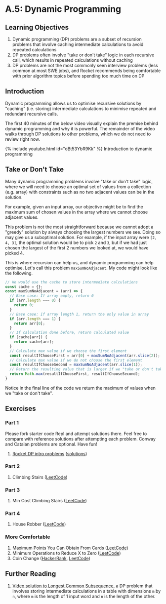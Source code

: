 # A.5: Dynamic Programming

## Learning Objectives

1. Dynamic programming (DP) problems are a subset of recursion problems that involve caching intermediate calculations to avoid repeated calculations
2. DP problems often involve "take or don't take" logic in each recursive call, which results in repeated calculations without caching
3. DP problems are not the most commonly seen interview problems (less common at most SWE jobs), and Rocket recommends being comfortable with prior algorithm topics before spending too much time on DP

## Introduction

Dynamic programming allows us to optimise recursive solutions by "caching" (i.e. storing) intermediate calculations to minimise repeated and redundant recursive calls.

The first 40 minutes of the below video visually explain the premise behind dynamic programming and why it is powerful. The remainder of the video walks through DP solutions to other problems, which we do not need to review right now.

{% include youtube.html id="oBt53YbR9Kk" %}
Introduction to dynamic programming

## Take or Don't Take

Many dynamic programming problems involve "take or don't take" logic, where we will need to choose an optimal set of values from a collection (e.g. array) with constraints such as no two adjacent values can be in the solution.

For example, given an input array, our objective might be to find the maximum sum of chosen values in the array where we cannot choose adjacent values.&#x20;

This problem is not the most straightforward because we cannot adopt a "greedy" solution by always choosing the largest numbers we see. Doing so may give us a suboptimal solution. For example, if the input array were `[2, 4, 3]`, the optimal solution would be to pick `2` and `3`, but if we had just chosen the largest of the first 2 numbers we looked at, we would have picked 4.

This is where recursion can help us, and dynamic programming can help optimise. Let's call this problem `maxSumNoAdjacent`. My code might look like the following.

```javascript
// We would use the cache to store intermediate calculations
const cache = {};
const maxSumNoAdjacent = (arr) => {
  // Base case: If array empty, return 0
  if (arr.length === 0) {
    return 0;
  }
  // Base case: If array length 1, return the only value in array
  if (arr.length === 1) {
    return arr[0];
  }
  // If calculation done before, return calculated value
  if (cache[arr]) {
    return cache[arr];
  }
  // Calculate max value if we choose the first element
  const resultIfChooseFirst = arr[0] + maxSumNoAdjacent(arr.slice(2));
  // Calculate max value if we do not choose the first element
  const resultIfChooseSecond = maxSumNoAdjacent(arr.slice(1));
  // Return the resulting value that is larger if we "take or don't take"
  return Math.max(resultIfChooseFirst, resultIfChooseSecond);
}
```

Notice in the final line of the code we return the maximum of values when we "take or don't take".

## Exercises

### Part 1

Please fork starter code Repl and attempt solutions there. Feel free to compare with reference solutions after attempting each problem. Conway and Catalan problems are optional. Have fun!

1. [Rocket DP intro problems](https://replit.com/@rocketkai/dp#index.js) ([solutions](https://replit.com/@rocketkai/dp-soln#index.js))

### Part 2

1. Climbing Stairs ([LeetCode](https://leetcode.com/problems/climbing-stairs/))

### Part 3

1. Min Cost Climbing Stairs ([LeetCode](https://leetcode.com/problems/min-cost-climbing-stairs/))

### Part 4

1. House Robber ([LeetCode](https://leetcode.com/problems/house-robber/))

### More Comfortable

1. Maximum Points You Can Obtain From Cards ([LeetCode](https://leetcode.com/problems/maximum-points-you-can-obtain-from-cards/))
2. Minimum Operations to Reduce X to Zero ([LeetCode](https://leetcode.com/problems/minimum-operations-to-reduce-x-to-zero/))
3. Coin Change ([HackerRank](https://www.hackerrank.com/challenges/coin-change/problem?isFullScreen=true), [LeetCode](https://leetcode.com/problems/coin-change/))

## Further Reading

1. [Video solution to Longest Common Subsequence](https://youtu.be/ASoaQq66foQ), a DP problem that involves storing intermediate calculations in a table with dimensions `m` by `n`, where `m` is the length of 1 input word and `n` is the length of the other.

